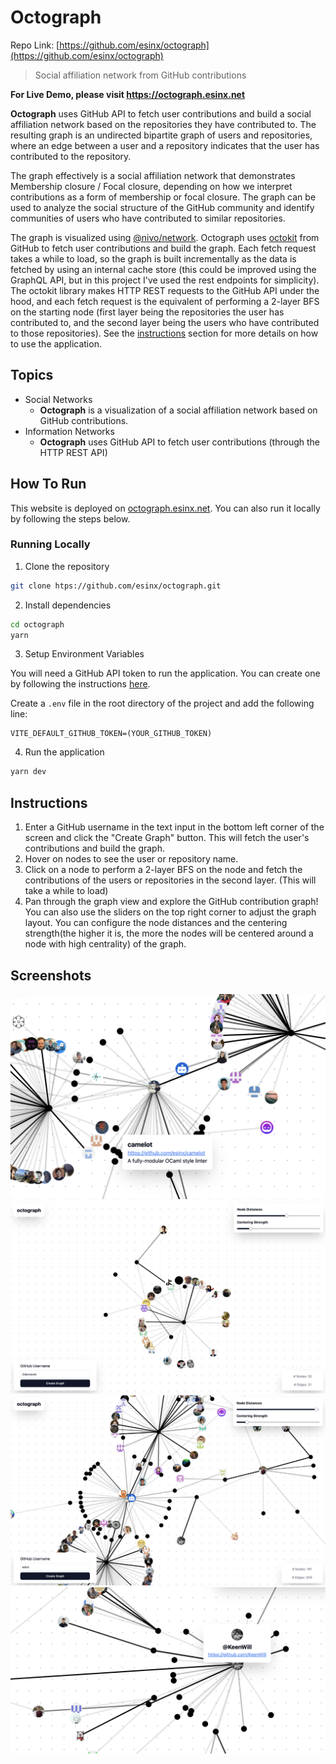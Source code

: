# Octograph

Repo Link: [https://github.com/esinx/octograph](https://github.com/esinx/octograph)

> Social affiliation network from GitHub contributions

**For Live Demo, please visit https://octograph.esinx.net**

**Octograph** uses GitHub API to fetch user contributions and build a social affiliation network based on the repositories they have contributed to. The resulting graph is an undirected bipartite graph of users and repositories, where an edge between a user and a repository indicates that the user has contributed to the repository.

The graph effectively is a social affiliation network that demonstrates Membership closure / Focal closure, depending on how we interpret contributions as a form of membership or focal closure. The graph can be used to analyze the social structure of the GitHub community and identify communities of users who have contributed to similar repositories.

The graph is visualized using [@nivo/network](https://nivo.rocks/network/). Octograph uses [octokit](https://github.com/octokit) from GitHub to fetch user contributions and build the graph. Each fetch request takes a while to load, so the graph is built incrementally as the data is fetched by using an internal cache store (this could be improved using the GraphQL API, but in this project I've used the rest endpoints for simplicity). The octokit library makes HTTP REST requests to the GitHub API under the hood, and each fetch request is the equivalent of performing a 2-layer BFS on the starting node (first layer being the repositories the user has contributed to, and the second layer being the users who have contributed to those repositories). See the [instructions](#instructions) section for more details on how to use the application.

## Topics
- Social Networks
  - **Octograph** is a visualization of a social affiliation network based on GitHub contributions.
- Information Networks
  - **Octograph** uses GitHub API to fetch user contributions (through the HTTP REST API)

## How To Run

This website is deployed on [octograph.esinx.net](https://octograph.esinx.net/). You can also run it locally by following the steps below.

### Running Locally

1. Clone the repository
```bash
git clone htps://github.com/esinx/octograph.git
```

2. Install dependencies
```bash
cd octograph
yarn
```

3. Setup Environment Variables

You will need a GitHub API token to run the application. You can create one by following the instructions [here](https://docs.github.com/en/github/authenticating-to-github/creating-a-personal-access-token).

Create a `.env` file in the root directory of the project and add the following line:
```
VITE_DEFAULT_GITHUB_TOKEN=(YOUR_GITHUB_TOKEN)
```

4. Run the application
```bash
yarn dev
```

## Instructions

1. Enter a GitHub username in the text input in the bottom left corner of the screen and click the "Create Graph" button. This will fetch the user's contributions and build the graph.
2. Hover on nodes to see the user or repository name.
3. Click on a node to perform a 2-layer BFS on the node and fetch the contributions of the users or repositories in the second layer. (This will take a while to load)
4. Pan through the graph view and explore the GitHub contribution graph! You can also use the sliders on the top right corner to adjust the graph layout. You can configure the node distances and the centering strength(the higher it is, the more the nodes will be centered around a node with high centrality) of the graph.

## Screenshots

![octograph1](./screenshots/1.png?raw=true)
![octograph2](./screenshots/2.png?raw=true)
![octograph3](./screenshots/3.png?raw=true)
![octograph4](./screenshots/4.png?raw=true)